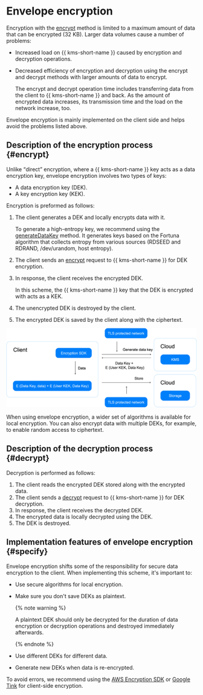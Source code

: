 # Envelope encryption

Encryption with the [encrypt](../api-ref/SymmetricCrypto/encrypt) method is limited to a maximum amount of data that can be encrypted (32 KB). Larger data volumes cause a number of problems:

* Increased load on {{ kms-short-name }} caused by encryption and decryption operations.

* Decreased efficiency of encryption and decryption using the encrypt and decrypt methods with larger amounts of data to encrypt.

    The encrypt and decrypt operation time includes transferring data from the client to {{ kms-short-name }} and back. As the amount of encrypted data increases, its transmission time and the load on the network increase, too.

Envelope encryption is mainly implemented on the client side and helps avoid the problems listed above.

## Description of the encryption process {#encrypt}

Unlike <q>direct</q> encryption, where a {{ kms-short-name }} key acts as a data encryption key, envelope encryption involves two types of keys:

* A data encryption key (DEK).
* A key encryption key (KEK).

Encryption is preformed as follows:

1. The client generates a DEK and locally encrypts data with it.

    To generate a high-entropy key, we recommend using the [generateDataKey](../api-ref/SymmetricCrypto/generateDataKey) method. It generates keys based on the Fortuna algorithm that collects entropy from various sources (RDSEED and RDRAND, /dev/urandom, host entropy).

1. The client sends an [encrypt](https://cloud.yandex.com/docs/kms/api-ref/SymmetricCrypto/encrypt) request to {{ kms-short-name }} for DEK encryption.

1. In response, the client receives the encrypted DEK.

    In this scheme, the {{ kms-short-name }} key that the DEK is encrypted with acts as a KEK.

1. The unencrypted DEK is destroyed by the client.

1. The encrypted DEK is saved by the client along with the ciphertext.

![image](../../_assets/kms/envelope-encryption.png)

When using envelope encryption, a wider set of algorithms is available for local encryption. You can also encrypt data with multiple DEKs, for example, to enable random access to ciphertext.

## Description of the decryption process {#decrypt}

Decryption is performed as follows:

1. The client reads the encrypted DEK stored along with the encrypted data.
1. The client sends a [decrypt](../api-ref/SymmetricCrypto/decrypt) request to {{ kms-short-name }} for DEK decryption.
1. In response, the client receives the decrypted DEK.
1. The encrypted data is locally decrypted using the DEK.
1. The DEK is destroyed.

## Implementation features of envelope encryption {#specify}

Envelope encryption shifts some of the responsibility for secure data encryption to the client. When implementing this scheme, it's important to:

* Use secure algorithms for local encryption.

* Make sure you don't save DEKs as plaintext.

    {% note warning %}

    A plaintext DEK should only be decrypted for the duration of data encryption or decryption operations and destroyed immediately afterwards.

    {% endnote %}

* Use different DEKs for different data.

* Generate new DEKs when data is re-encrypted.

To avoid errors, we recommend using the [AWS Encryption SDK](../solutions/encrypt/aws-encryption-sdk.md) or [Google Tink](../solutions/encrypt/google-tink.md) for client-side encryption.

